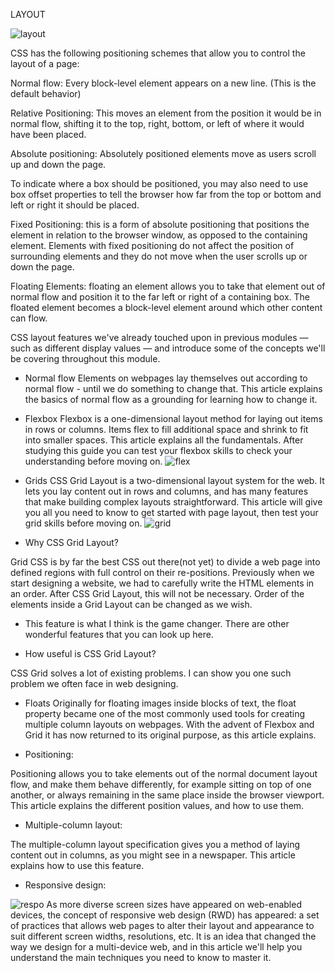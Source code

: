 LAYOUT 


![layout](https://encrypted-tbn0.gstatic.com/images?q=tbn%3AANd9GcSO_trcvy6MIkTuJkzisVD5TziJmboL7q9udw&usqp=CAU)

CSS has the following positioning schemes that allow you to control the layout of a page:


Normal flow: Every block-level element appears on a new line. (This is the default behavior)

Relative Positioning: This moves an element from the position it would be in normal flow, shifting it to the top, right, bottom, or left of where it would have been placed.

Absolute positioning: Absolutely positioned elements move as users scroll up and down the page.

To indicate where a box should be positioned, you may also need to use box offset properties to tell the browser how far from the top or bottom and left or right it should be placed.

Fixed Positioning: this is a form of absolute positioning that positions the element in relation to the browser window, as opposed to the containing element.
Elements with fixed positioning do not affect the position of surrounding elements and they do not move when the user scrolls up or down the page.

Floating Elements: floating an element allows you to take that element out of normal flow and position it to the far left or right of a containing box.
The floated element becomes a block-level element around which other content can flow.

 CSS layout features we've already touched upon in previous modules — such as different display values — and introduce some of the concepts we'll be covering throughout this module.
+ Normal flow
Elements on webpages lay themselves out according to normal flow - until we do something to change that. This article explains the basics of normal flow as a grounding for learning how to change it.

+ Flexbox
Flexbox is a one-dimensional layout method for laying out items in rows or columns. Items flex to fill additional space and shrink to fit into smaller spaces. This article explains all the fundamentals. After studying this guide you can test your flexbox skills to check your understanding before moving on.
![flex](https://encrypted-tbn0.gstatic.com/images?q=tbn%3AANd9GcR98BLT4v-bwqrp-0Vg6aZkGWoEYT8JTWXRXw&usqp=CAU)
+ Grids
CSS Grid Layout is a two-dimensional layout system for the web. It lets you lay content out in rows and columns, and has many features that make building complex layouts straightforward. This article will give you all you need to know to get started with page layout, then test your grid skills before moving on.
![grid](https://encrypted-tbn0.gstatic.com/images?q=tbn%3AANd9GcRlJNrFtrQlhmiYQEywfecQUtkPKgXbZd_2TQ&usqp=CAU)


+ Why CSS Grid Layout?

Grid CSS is by far the best CSS out there(not yet) to divide a web page into defined regions with full control on their re-positions. Previously when we start designing a website, we had to carefully write the HTML elements in an order. After CSS Grid Layout, this will not be necessary. Order of the elements inside a Grid Layout can be changed as we wish.

+ This feature is what I think is the game changer. There are other wonderful features that you can look up here.

+ How useful is CSS Grid Layout?

CSS Grid solves a lot of existing problems. I can show you one such problem we often face in web designing.


+ Floats
Originally for floating images inside blocks of text, the float property became one of the most commonly used tools for creating multiple column layouts on webpages. With the advent of Flexbox and Grid it has now returned to its original purpose, as this article explains.

+ Positioning:


Positioning allows you to take elements out of the normal document layout flow, and make them behave differently, for example sitting on top of one another, or always remaining in the same place inside the browser viewport. This article explains the different position values, and how to use them.

+ Multiple-column layout:  

The multiple-column layout specification gives you a method of laying content out in columns, as you might see in a newspaper. This article explains how to use this feature.

+ Responsive design:


![respo](https://www.cargomedia.ch/img/posts/2012/blog_responsive_layout.png)
As more diverse screen sizes have appeared on web-enabled devices, the concept of responsive web design (RWD) has appeared: a set of practices that allows web pages to alter their layout and appearance to suit different screen widths, resolutions, etc. It is an idea that changed the way we design for a multi-device web, and in this article we'll help you understand the main techniques you need to know to master it.
